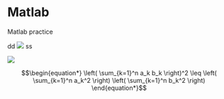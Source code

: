 # Matlab
Matlab practice

dd <img src="https://render.githubusercontent.com/render/math?math=e^{i \pi} = -1"> ss

<img src="https://render.githubusercontent.com/render/math?math=\frac{P(x\|θ)P(θ)}{\sum_{Θ}P(x\|θ)P(θ)})">

```math
\begin{equation*}
\left( \sum_{k=1}^n a_k b_k \right)^2 \leq \left( \sum_{k=1}^n a_k^2 \right) \left( \sum_{k=1}^n b_k^2 \right)
\end{equation*}
```
